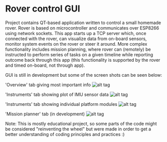 # Rover control GUI

Project contains QT-based application written to control a small homemade rover. Rover is based on microcontroller and communicates over ESP8266 using network sockets. This app starts up a TCP server which, once connected with the rover, can visualize data from on-board sensors, monitor system events on the rover or steer it around. More complex functionality includes mission planning, where rover can (remotely) be instructed to perform series of tasks on a given timeline while reporting outcome back through this app (this functionality is supported by the rover and timed on-board, not through app).

GUI is still in development but some of the screen shots can be seen below:


'Overview' tab giving most important info
![alt tag](https://hsr.duckdns.org/images/roverGUI/guiOver.png)


'Instruments' tab showing plot of IMU sensor data
![alt tag](https://hsr.duckdns.org/images/roverGUI/guiInstr.png)


'Instruments' tab showing individual platform modules
![alt tag](https://hsr.duckdns.org/images/roverGUI/guiPlat.png)


'Mission planner' tab (in development)
![alt tag](https://hsr.duckdns.org/images/roverGUI/guiMiss.png)


Note: This is mostly educational project, so some parts of the code might be considered "reinventing the wheel" but were made in order to get a better understanding of coding principles and practices :)
